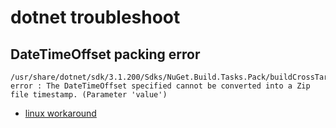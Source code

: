# dotnet troubleshoot

## DateTimeOffset packing error

```
/usr/share/dotnet/sdk/3.1.200/Sdks/NuGet.Build.Tasks.Pack/buildCrossTargeting/NuGet.Build.Tasks.Pack.targets(198,5): error : The DateTimeOffset specified cannot be converted into a Zip file timestamp. (Parameter 'value')
```

- [linux workaround](https://github.com/NuGet/Home/issues/7001#issuecomment-588026190)
